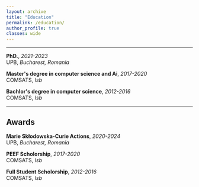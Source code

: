 ```yaml
---
layout: archive
title: "Education"
permalink: /education/
author_profile: true
classes: wide
---
```




---
**PhD.**, *2021-2023*  
UPB, *Bucharest, Romania*

**Master's degree in computer science and Ai**, *2017-2020*  
COMSATS, *Isb*

**Bachlor's degree in computer science**, *2012-2016*  
COMSATS, *Isb*


---
**Awards**
---
**Marie Skłodowska-Curie Actions**, *2020-2024*  
UPB, *Bucharest, Romania*

**PEEF Scholorship**, *2017-2020*  
COMSATS, *Isb*

**Full Student Scholorship**, *2012-2016*  
COMSATS, *Isb*




